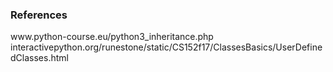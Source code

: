 ### References
<p style="font-size:100%; margin-top:2%">
                    www.python-course.eu/python3_inheritance.php <br>
                    interactivepython.org/runestone/static/CS152f17/ClassesBasics/UserDefinedClasses.html